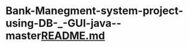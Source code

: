 # Bank-Manegment-system-project-using-DB-_-GUI-java--master[README.md](https://github.com/MaMo77570/Bank-Manegment-system-project-using-DB-_-GUI-java--master/files/8501218/README.md)
